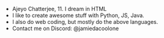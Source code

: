 - Ajeyo Chatterjee, 11. I dream in HTML
- I like to create awesome stuff with Python, JS, Java.
- I also do web coding, but mostly do the above languages.
- Contact me on Discord: @jamiedacoolone
